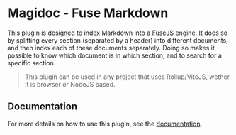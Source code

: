 # Magidoc - Fuse Markdown

This plugin is designed to index Markdown into a [FuseJS](https://github.com/krisk/Fuse) engine. It does so by splitting every section (separated by a header) into different documents, and then index each of these documents separately. Doing so makes it possible to know which document is in which section, and to search for a specific section.

> This plugin can be used in any project that uses Rollup/ViteJS, wether it is browser or NodeJS based.

## Documentation

For more details on how to use this plugin, see the [documentation](https://magidoc-org.github.io/magidoc/plugins/rollup-parse-graphql-schema).

